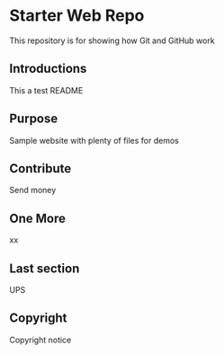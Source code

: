 # Starter Web Repo

This repository is for showing how Git and GitHub work

## Introductions

This a test README

## Purpose

Sample website with plenty of files for demos

## Contribute

Send money


## One More

xx

## Last section

UPS

## Copyright

Copyright notice